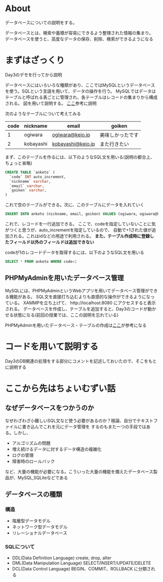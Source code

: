# About
データベースについての説明をする。

データベースとは、検索や蓄積が容易にできるよう整理された情報の集まり。
データベースを使うと、高度なデータの保存、削除、検索ができるようになる

# まずはざっくり
Day3のデモを行ってから説明

データベースにはいろいろな種類があり、ここではMySQLというデータベースを使う。SQLという言語を用いて、データの操作を行う。
MySQLではデータはテーブルと呼ばれる表ごとに管理され、各テーブルはレコードの集まりから構成される。
図を用いて説明する。
[ここ](https://academy.gmocloud.com/know/20160425/2259)参考に説明

次のようなテーブルについて考えてみる

|code|nickname|email|goiken|
|-----------|------------|------------|------------|
|1|ogiwara|ogiwara@keio.jp|美味しかったです|
|2|kobayashi|kobayashi@keio.jp|また行きたい|

まず、このテーブルを作るには、以下のようなSQL文を用いる(説明の都合上、ちょっと省略)
```sql
CREATE TABLE `anketo` (
  `code` INT auto_increment,
  `nickname` varchar,
  `email` varchar,
  `goiken` varchar,
)
```

これで空のテーブルができる。次に、このテーブルにデータを入れていく

```sql
INSERT INTO anketo (nickname, email, goiken) VALUES (ogiwara, ogiwara@keio.jp, 美味しかったです)
```

これで、レコードを一行追加できる。
ここで、codeを指定していないことに気がつくと思うが、auto_incrementを指定しているので、
自動で+1された値が追加される。これはidなどの用途で利用される。
**また、テーブル作成時に登録したフィールド以外のフィールドは追加できない**

codeが1のレコードデータを取得するには、以下のようなSQL文を用いる
```sql
SELECT * FROM anketo WHERE code=1
```

## PHPMyAdminを用いたデータベース管理
MySQLには、PHPMyAdminというWebアプリを用いてデータベース管理ができる機能がある。
SQL文を直接打ち込むよりも直感的な操作ができるようになっている。
XAMMPを立ち上げて、 http://localhost:8080 にアクセスすると表示される。
データベースを作成し、テーブルを追加すると、Day3のコードが動かせる状態になる(前回の授業では、ここの説明を忘れている)

PHPMyAdminを用いたデータベース・テーブルの作成は[ここ](https://hackmd.io/@Gzb0Mvn9RwqSmYZkkXhEcA/ByW8SdNyB)が参考になる

# コードを用いて説明する
Day3のDB関連の処理をする部分にコメントを記述しておいたので、そこをもとに説明する

# ここから先はちょいむずい話

## なぜデータベースをつかうのか
なぜわざわざ小難しいSQL文など使う必要があるのか？極論、自分でテキストファイルに書き込んでこれを元にデータ管理を
するのもまた一つの手段ではある。しかし、

- アルゴリズムの問題
- 増え続けるデータに対するデータ構造の複雑化
- ログの管理
- 障害時のロールバック

など、大量の機能が必要になる。こういった大量の機能を備えたデータベース製品が、MySQL,SQLiteなどである

## データベースの種類

### 構造
- 階層型データモデル
- ネットワーク型データモデル
- リレーショナルデータベース

### SQLについて
- DDL(Data Definition Language) create, drop, alter
- DML(Data Manipulation Language) SELECT/INSERT/UPDATE/DELETE
- DCL(Data Control Language) BEGIN、COMMIT、ROLLBACK
に分類される



